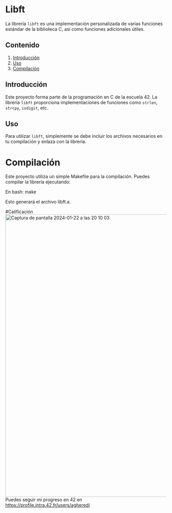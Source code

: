 # Libft

La librería `libft` es una implementación personalizada de varias funciones estándar de la biblioteca C, así como funciones adicionales útiles.

## Contenido

1. [Introducción](#introducción)
2. [Uso](#uso)
3. [Compilación](#compilación)


## Introducción

Este proyecto forma parte de la programación en C de la escuela 42. La librería `libft` proporciona implementaciones de funciones como `strlen`, `strcpy`, `isdigit`, etc.

## Uso

Para utilizar `libft`, simplemente se debe incluir los archivos necesarios en tu compilación y enlaza con la librería. 

# Compilación
Este proyecto utiliza un simple Makefile para la compilación. Puedes compilar la librería ejecutando:

En bash: make

Esto generará el archivo libft.a.

#Calificación
<img width="882" alt="Captura de pantalla 2024-01-22 a las 20 10 03" src="https://github.com/AgustinaHeredia/libft42/assets/119814051/9b2c29be-2b10-4632-8701-a57f703eb3ae">
Puedes seguir mi progreso en 42 en https://profile.intra.42.fr/users/agheredi
